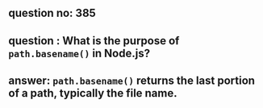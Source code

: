 
      
## question no: 385

## question : What is the purpose of `path.basename()` in Node.js?

## answer: `path.basename()` returns the last portion of a path, typically the file name.
      